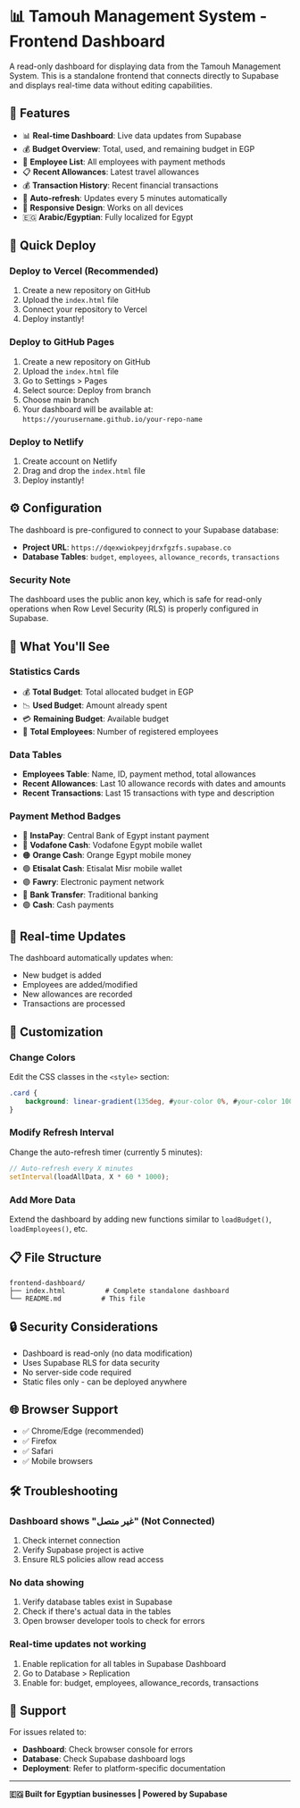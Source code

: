 # 📊 Tamouh Management System - Frontend Dashboard

A read-only dashboard for displaying data from the Tamouh Management System. This is a standalone frontend that connects directly to Supabase and displays real-time data without editing capabilities.

## 🎯 Features

- 📊 **Real-time Dashboard**: Live data updates from Supabase
- 💰 **Budget Overview**: Total, used, and remaining budget in EGP
- 👥 **Employee List**: All employees with payment methods
- 📋 **Recent Allowances**: Latest travel allowances
- 💰 **Transaction History**: Recent financial transactions
- 🔄 **Auto-refresh**: Updates every 5 minutes automatically
- 📱 **Responsive Design**: Works on all devices
- 🇪🇬 **Arabic/Egyptian**: Fully localized for Egypt

## 🚀 Quick Deploy

### Deploy to Vercel (Recommended)
1. Create a new repository on GitHub
2. Upload the `index.html` file
3. Connect your repository to Vercel
4. Deploy instantly!

### Deploy to GitHub Pages
1. Create a new repository on GitHub
2. Upload the `index.html` file
3. Go to Settings > Pages
4. Select source: Deploy from branch
5. Choose main branch
6. Your dashboard will be available at: `https://yourusername.github.io/your-repo-name`

### Deploy to Netlify
1. Create account on Netlify
2. Drag and drop the `index.html` file
3. Deploy instantly!

## ⚙️ Configuration

The dashboard is pre-configured to connect to your Supabase database:
- **Project URL**: `https://dqexwiokpeyjdrxfgzfs.supabase.co`
- **Database Tables**: `budget`, `employees`, `allowance_records`, `transactions`

### Security Note
The dashboard uses the public anon key, which is safe for read-only operations when Row Level Security (RLS) is properly configured in Supabase.

## 📱 What You'll See

### Statistics Cards
- 💰 **Total Budget**: Total allocated budget in EGP
- 📉 **Used Budget**: Amount already spent
- 💳 **Remaining Budget**: Available budget
- 👥 **Total Employees**: Number of registered employees

### Data Tables
- **Employees Table**: Name, ID, payment method, total allowances
- **Recent Allowances**: Last 10 allowance records with dates and amounts
- **Recent Transactions**: Last 15 transactions with type and description

### Payment Method Badges
- 🔵 **InstaPay**: Central Bank of Egypt instant payment
- 🔴 **Vodafone Cash**: Vodafone Egypt mobile wallet
- 🟠 **Orange Cash**: Orange Egypt mobile money
- 🟢 **Etisalat Cash**: Etisalat Misr mobile wallet
- 🟣 **Fawry**: Electronic payment network
- 🔵 **Bank Transfer**: Traditional banking
- 🟢 **Cash**: Cash payments

## 🔄 Real-time Updates

The dashboard automatically updates when:
- New budget is added
- Employees are added/modified
- New allowances are recorded
- Transactions are processed

## 🎨 Customization

### Change Colors
Edit the CSS classes in the `<style>` section:
```css
.card {
    background: linear-gradient(135deg, #your-color 0%, #your-color 100%);
}
```

### Modify Refresh Interval
Change the auto-refresh timer (currently 5 minutes):
```javascript
// Auto-refresh every X minutes
setInterval(loadAllData, X * 60 * 1000);
```

### Add More Data
Extend the dashboard by adding new functions similar to `loadBudget()`, `loadEmployees()`, etc.

## 📋 File Structure

```
frontend-dashboard/
├── index.html          # Complete standalone dashboard
└── README.md          # This file
```

## 🔒 Security Considerations

- Dashboard is read-only (no data modification)
- Uses Supabase RLS for data security
- No server-side code required
- Static files only - can be deployed anywhere

## 🌐 Browser Support

- ✅ Chrome/Edge (recommended)
- ✅ Firefox
- ✅ Safari
- ✅ Mobile browsers

## 🛠️ Troubleshooting

### Dashboard shows "غير متصل" (Not Connected)
1. Check internet connection
2. Verify Supabase project is active
3. Ensure RLS policies allow read access

### No data showing
1. Verify database tables exist in Supabase
2. Check if there's actual data in the tables
3. Open browser developer tools to check for errors

### Real-time updates not working
1. Enable replication for all tables in Supabase Dashboard
2. Go to Database > Replication
3. Enable for: budget, employees, allowance_records, transactions

## 📧 Support

For issues related to:
- **Dashboard**: Check browser console for errors
- **Database**: Check Supabase dashboard logs
- **Deployment**: Refer to platform-specific documentation

---

**🇪🇬 Built for Egyptian businesses | Powered by Supabase**